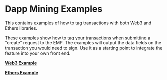 # Dapp Mining Examples

This contains examples of how to tag transactions with both Web3 and Ethers libraries.

These examples show how to tag your transactions when submitting a "create" request to the EMP.
The examples will output the data fields on the transaction you would need to sign. Use it as a starting
point to integrate the feature into your own front end.

**[Web3 Example](./web3-tagging.js)**

**[Ethers Example](./ethers-tagging.js)**
